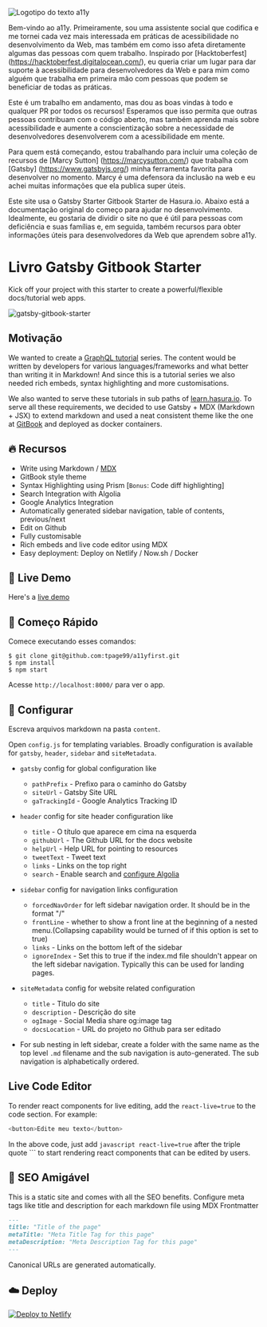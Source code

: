 ![Logotipo do texto a11y](https://res.cloudinary.com/tpage99/image/upload/v1571536622/a11y-first/A11y_First.png)

Bem-vindo ao a11y. Primeiramente, sou uma assistente social que codifica e me tornei cada vez mais interessada em práticas de acessibilidade no desenvolvimento da Web, mas também em como isso afeta diretamente algumas das pessoas com quem trabalho. Inspirado por [Hacktoberfest] (https://hacktoberfest.digitalocean.com/), eu queria criar um lugar para dar suporte à acessibilidade para desenvolvedores da Web e para mim como alguém que trabalha em primeira mão com pessoas que podem se beneficiar de todas as práticas.

Este é um trabalho em andamento, mas dou as boas vindas à todo e qualquer PR por todos os recursos! Esperamos que isso permita que outras pessoas contribuam com o código aberto, mas também aprenda mais sobre acessibilidade e aumente a conscientização sobre a necessidade de desenvolvedores desenvolverem com a acessibilidade em mente.

Para quem está começando, estou trabalhando para incluir uma coleção de recursos de [Marcy Sutton] (https://marcysutton.com/) que trabalha com [Gatsby] (https://www.gatsbyjs.org/) minha ferramenta favorita para desenvolver no momento. Marcy é uma defensora da inclusão na web e eu achei muitas informações que ela publica super úteis.

Este site usa o Gatsby Starter Gitbook Starter de Hasura.io. Abaixo está a documentação original do começo para ajudar no desenvolvimento. Idealmente, eu gostaria de dividir o site no que é útil para pessoas com deficiência e suas famílias e, em seguida, também recursos para obter informações úteis para desenvolvedores da Web que aprendem sobre a11y.

# Livro Gatsby Gitbook Starter

Kick off your project with this starter to create a powerful/flexible docs/tutorial web apps.

![gatsby-gitbook-starter](https://graphql-engine-cdn.hasura.io/learn-hasura/gatsby-gitbook-starter/assets/documentation_app_blog.png)

## Motivação

We wanted to create a [GraphQL tutorial](https://learn.hasura.io) series. The content would be written by developers for various languages/frameworks and what better than writing it in Markdown! And since this is a tutorial series we also needed rich embeds, syntax highlighting and more customisations.

We also wanted to serve these tutorials in sub paths of [learn.hasura.io](https://learn.hasura.io). To serve all these requirements, we decided to use Gatsby + MDX (Markdown + JSX) to extend markdown and used a neat consistent theme like the one at [GitBook](https://www.gitbook.com) and deployed as docker containers.

## 🔥 Recursos

- Write using Markdown / [MDX](https://github.com/mdx-js/mdx)
- GitBook style theme
- Syntax Highlighting using Prism [`Bonus`: Code diff highlighting]
- Search Integration with Algolia
- Google Analytics Integration
- Automatically generated sidebar navigation, table of contents, previous/next
- Edit on Github
- Fully customisable
- Rich embeds and live code editor using MDX
- Easy deployment: Deploy on Netlify / Now.sh / Docker

## 🔗 Live Demo

Here's a [live demo](https://learn.hasura.io/graphql/react)

## 🚀 Começo Rápido

Comece executando esses comandos:

```
$ git clone git@github.com:tpage99/a11yfirst.git
$ npm install
$ npm start
```

Acesse `http://localhost:8000/` para ver o app.

## 🔧 Configurar

Escreva arquivos markdown na pasta `content`.

Open `config.js` for templating variables. Broadly configuration is available for `gatsby`, `header`, `sidebar` and `siteMetadata`.

- `gatsby` config for global configuration like

  - `pathPrefix` - Prefixo para o caminho do Gatsby
  - `siteUrl` - Gatsby Site URL
  - `gaTrackingId` - Google Analytics Tracking ID

- `header` config for site header configuration like

  - `title` - O título que aparece em cima na esquerda
  - `githubUrl` - The Github URL for the docs website
  - `helpUrl` - Help URL for pointing to resources
  - `tweetText` - Tweet text
  - `links` - Links on the top right
  - `search` - Enable search and [configure Algolia](https://www.gatsbyjs.org/docs/adding-search-with-algolia/)

- `sidebar` config for navigation links configuration

  - `forcedNavOrder` for left sidebar navigation order. It should be in the format "/<filename>"
  - `frontLine` - whether to show a front line at the beginning of a nested menu.(Collapsing capability would be turned of if this option is set to true)
  - `links` - Links on the bottom left of the sidebar
  - `ignoreIndex` - Set this to true if the index.md file shouldn't appear on the left sidebar navigation. Typically this can be used for landing pages.

- `siteMetadata` config for website related configuration

  - `title` - Titulo do site
  - `description` - Descrição do site
  - `ogImage` - Social Media share og:image tag
  - `docsLocation` - URL do projeto no Github para ser editado

- For sub nesting in left sidebar, create a folder with the same name as the top level `.md` filename and the sub navigation is auto-generated. The sub navigation is alphabetically ordered.

## Live Code Editor

To render react components for live editing, add the `react-live=true` to the code section. For example:

```javascript react-live=true
<button>Edite meu texto</button>
```

In the above code, just add `javascript react-live=true` after the triple quote ``` to start rendering react components that can be edited by users.

## 🤖 SEO Amigável

This is a static site and comes with all the SEO benefits. Configure meta tags like title and description for each markdown file using MDX Frontmatter

```markdown
---
title: "Title of the page"
metaTitle: "Meta Title Tag for this page"
metaDescription: "Meta Description Tag for this page"
---
```

Canonical URLs are generated automatically.

## ☁️ Deploy

[![Deploy to Netlify](https://www.netlify.com/img/deploy/button.svg)](https://app.netlify.com/start/deploy?repository=https://github.com/hasura/gatsby-gitbook-starter)
